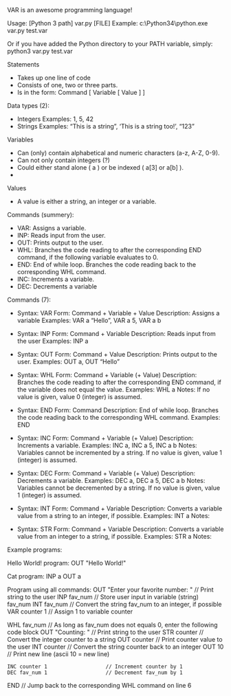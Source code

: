 VAR is an awesome programming language!

Usage:      [Python 3 path] var.py [FILE]
Example:    c:\Python34\python.exe var.py test.var

Or if you have added the Python directory to your PATH variable, simply:
            python3 var.py test.var


Statements
-   Takes up one line of code
-   Consists of one, two or three parts. 
-   Is in the form: Command [ Variable [ Value ] ]

Data types (2):
-   Integers
Examples: 1, 5, 42
-   Strings
Examples: “This is a string”, ‘This is a string too!’, “123”

Variables
-   Can (only) contain alphabetical and numeric characters (a-z, A-Z, 0-9).
-   Can not only contain integers (?)
-   Could either stand alone ( a ) or be indexed ( a[3] or a[b] ). 
-   

Values
-   A value is either a string, an integer or a variable.

Commands (summery):
-   VAR: Assigns a variable.
-   INP: Reads input from the user.
-   OUT: Prints output to the user.
-   WHL: Branches the code reading to after the corresponding END command, if the following variable evaluates to 0. 
-   END: End of while loop. Branches the code reading back to the corresponding WHL command. 
-   INC: Increments a variable.
-   DEC: Decrements a variable

Commands (7):
-   Syntax: VAR
Form: Command + Variable + Value
Description: Assigns a variable
Examples: VAR a “Hello”, VAR a 5, VAR a b

-   Syntax: INP
Form: Command + Variable
Description: Reads input from the user
Examples: INP a

-   Syntax: OUT 
Form: Command + Value
Description: Prints output to the user.
Examples: OUT a, OUT “Hello”

-   Syntax: WHL
Form: Command + Variable (+ Value)
Description: Branches the code reading to after the corresponding END command, if the variable does not equal the value.
Examples: WHL a
Notes: 
If no value is given, value 0 (integer) is assumed.

-   Syntax: END
Form: Command
Description: End of while loop. Branches the code reading back to the corresponding WHL command.
Examples: END

-   Syntax: INC
Form: Command + Variable (+ Value)
Description: Increments a variable.
Examples: INC a, INC a 5, INC a b
Notes: 
Variables cannot be incremented by a string. 
If no value is given, value 1 (integer) is assumed.

-   Syntax: DEC 
Form: Command + Variable (+ Value)
Description: Decrements a variable.
Examples: DEC a, DEC a 5, DEC a b
Notes: 
Variables cannot be decremented by a string. 
If no value is given, value 1 (integer) is assumed.

-   Syntax: INT 
Form: Command + Variable
Description: Converts a variable value from a string to an integer, if possible. 
Examples: INT a
Notes: 

-   Syntax: STR 
Form: Command + Variable
Description: Converts a variable value from an integer to a string, if possible. 
Examples: STR a
Notes: 


Example programs:

Hello World! program:
OUT "Hello World!"

Cat program:
INP a
OUT a 

Program using all commands:
OUT "Enter your favorite number: "  // Print string to the user
INP fav_num                         // Store user input in variable (string) fav_num
INT fav_num                         // Convert the string fav_num to an integer, if possible
VAR counter 1                       // Assign 1 to variable counter

WHL fav_num                         // As long as fav_num does not equals 0, enter the following code block
    OUT "Counting: "                // Print string to the user
    STR counter                     // Convert the integer counter to a string
    OUT counter                     // Print counter value to the user
    INT counter                     // Convert the string counter back to an integer
    OUT 10                          // Print new line (ascii 10 = new line)

    INC counter 1                   // Increment counter by 1
    DEC fav_num 1                   // Decrement fav_num by 1
END                                 // Jump back to the corresponding WHL command on line 6
